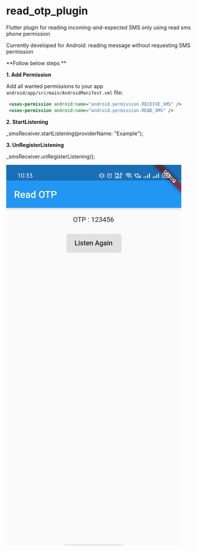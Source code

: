 # read_otp_plugin

Flutter plugin for reading incoming-and-expected SMS only using read sms phone permission

Currently developed for Android: reading message without requesting SMS permission

**Follow below steps **

**1. Add Permission**

Add all wanted permissions to your app `android/app/src/main/AndroidManifest.xml` file:
```xml
 <uses-permission android:name="android.permission.RECEIVE_SMS" />
 <uses-permission android:name="android.permission.READ_SMS" />

```

**2. StartListening**

_smsReceiver.startListening(providerName: "Example");

**3. UnRegisterListening**

_smsReceiver.unRegisterListening();

![Read OTP](https://github.com/dineshpote26/flutter_read_otp/blob/master/screenshot/example2.jpeg)